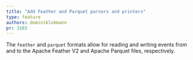 ```yaml
---
title: "Add Feather and Parquet parsers and printers"
type: feature
authors: dominiklohmann
pr: 3103
---
```


The `feather` and `parquet` formats allow for reading and writing events from
and to the Apache Feather V2 and Apache Parquet files, respectively.
